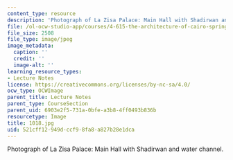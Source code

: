 ```yaml
---
content_type: resource
description: 'Photograph of La Zisa Palace: Main Hall with Shadirwan and water channel.'
file: /ol-ocw-studio-app/courses/4-615-the-architecture-of-cairo-spring-2002/521cff12949dccf98fa8a827b28e1dca_1018.jpg
file_size: 2508
file_type: image/jpeg
image_metadata:
  caption: ''
  credit: ''
  image-alt: ''
learning_resource_types:
- Lecture Notes
license: https://creativecommons.org/licenses/by-nc-sa/4.0/
ocw_type: OCWImage
parent_title: Lecture Notes
parent_type: CourseSection
parent_uid: 6903e2f5-731a-0bfe-a3b8-4ff0493b836b
resourcetype: Image
title: 1018.jpg
uid: 521cff12-949d-ccf9-8fa8-a827b28e1dca
---
```

Photograph of La Zisa Palace: Main Hall with Shadirwan and water channel.
